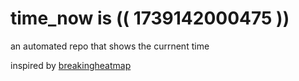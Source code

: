 # time_now is (( 1739142000475 ))

an automated repo that shows the currnent time

inspired by [breakingheatmap](https://github.com/breakingheatmap/breakingheatmap)